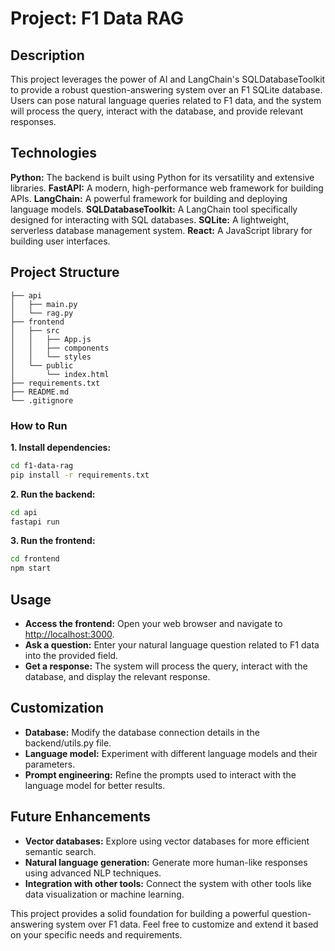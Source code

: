 # Project: F1 Data RAG

## Description

This project leverages the power of AI and LangChain's SQLDatabaseToolkit to provide a robust question-answering system over an F1 SQLite database. Users can pose natural language queries related to F1 data, and the system will process the query, interact with the database, and provide relevant responses.

## Technologies

**Python:** The backend is built using Python for its versatility and extensive libraries.
**FastAPI:** A modern, high-performance web framework for building APIs.
**LangChain:** A powerful framework for building and deploying language models.
**SQLDatabaseToolkit:** A LangChain tool specifically designed for interacting with SQL databases.
**SQLite:** A lightweight, serverless database management system.
**React:** A JavaScript library for building user interfaces.

## Project Structure

```
├── api
│   ├── main.py
│   └── rag.py
├── frontend
│   ├── src
│   │   ├── App.js
│   │   ├── components
│   │   └── styles
│   └── public
│       └── index.html
├── requirements.txt
├── README.md
└── .gitignore
```

### How to Run

**1. Install dependencies:**

```Bash
cd f1-data-rag
pip install -r requirements.txt
```

**2. Run the backend:**

```Bash
cd api
fastapi run
```

**3. Run the frontend:**

```Bash
cd frontend
npm start
```

## Usage

- **Access the frontend:** Open your web browser and navigate to <http://localhost:3000>.
- **Ask a question:** Enter your natural language question related to F1 data into the provided field.
- **Get a response:** The system will process the query, interact with the database, and display the relevant response.

## Customization

- **Database:** Modify the database connection details in the backend/utils.py file.
- **Language model:** Experiment with different language models and their parameters.
- **Prompt engineering:** Refine the prompts used to interact with the language model for better results.

## Future Enhancements

- **Vector databases:** Explore using vector databases for more efficient semantic search.
- **Natural language generation:** Generate more human-like responses using advanced NLP techniques.
- **Integration with other tools:** Connect the system with other tools like data visualization or machine learning.

This project provides a solid foundation for building a powerful question-answering system over F1 data. Feel free to customize and extend it based on your specific needs and requirements.
